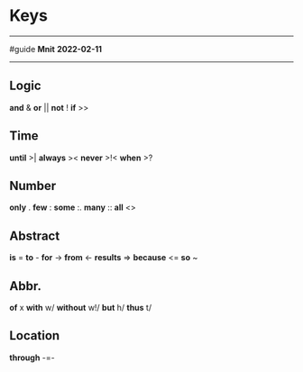 # Keys
---
#guide 
**Mnit**
**2022-02-11**

---
## Logic
**and** &
**or** ||
**not** !
**if** >>

## Time
**until** >|
**always** ><
**never** >!<
**when** >?

## Number
**only** .
**few** :
**some** :.
**many** ::
**all** <>

## Abstract
**is** =
**to** -
**for** ->
**from** <-
**results** =>
**because** <=
**so** ~

## Abbr.
**of** x
**with** w/
**without** w!/
**but** h/
**thus** t/

## Location
**through** -=-
